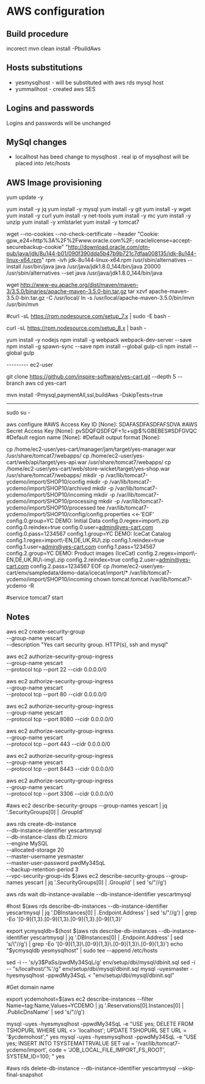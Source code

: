 # AWS configuration 

## Build procedure

incorect   mvn clean install -PbuildAws

## Hosts substitutions

 * yesmysqlhost - will be substituted with aws rds mysql host
 * yummailhost - created aws SES 
 
## Logins and passwords 
 
  Logins and passwords will be unchanged

## MySql changes 

 * localhost has beed change to mysqlhost . real ip of mysqlhost will be placed into /etc/hosts

## AWS Image provisioning 

yum update -y

yum install -y jq
yum install -y mysql
yum install -y git
yum install -y wget
yum install -y curl
yum install -y net-tools
yum install -y mc
yum install -y unzip
yum install -y xmlstarlet
yum install -y tomcat7


wget --no-cookies --no-check-certificate --header "Cookie: gpw_e24=http%3A%2F%2Fwww.oracle.com%2F; oraclelicense=accept-securebackup-cookie" "http://download.oracle.com/otn-pub/java/jdk/8u144-b01/090f390dda5b47b9b721c7dfaa008135/jdk-8u144-linux-x64.rpm"
rpm -ivh jdk-8u144-linux-x64.rpm
/usr/sbin/alternatives --install /usr/bin/java java  /usr/java/jdk1.8.0_144/bin/java 20000
/usr/sbin/alternatives --set java /usr/java/jdk1.8.0_144/bin/java



wget http://www-eu.apache.org/dist/maven/maven-3/3.5.0/binaries/apache-maven-3.5.0-bin.tar.gz
tar xzvf apache-maven-3.5.0-bin.tar.gz -C /usr/local/
ln -s /usr/local/apache-maven-3.5.0/bin/mvn /usr/bin/mvn

#curl -sL https://rpm.nodesource.com/setup_7.x | sudo -E bash -

curl -sL https://rpm.nodesource.com/setup_8.x | bash -

yum install -y nodejs 
npm install -g webpack webpack-dev-server --save
npm install -g spawn-sync --save
npm install --global gulp-cli
npm install --global gulp



--------- ec2-user

git clone https://github.com/inspire-software/yes-cart.git --depth 5 --branch aws
cd yes-cart


mvn install -Pmysql,paymentAll,ssl,buildAws -DskipTests=true

-------------------------------------
sudo su -

aws configure
#AWS Access Key ID [None]: SDAFASDFASDFAFSDVA
#AWS Secret Access Key [None]: pvSDQFQSDFQF+1c+s@$%GBEBES#SDFGVQC
#Default region name [None]:
#Default output format [None]:


cp /home/ec2-user/yes-cart/manager/jam/target/yes-manager.war /usr/share/tomcat7/webapps/
cp /home/ec2-user/yes-cart/web/api/target/yes-api.war /usr/share/tomcat7/webapps/
cp /home/ec2-user/yes-cart/web/store-wicket/target/yes-shop.war /usr/share/tomcat7/webapps/
mkdir -p /var/lib/tomcat7-ycdemo/import/SHOP10/config
mkdir -p /var/lib/tomcat7-ycdemo/import/SHOP10/archived
mkdir -p /var/lib/tomcat7-ycdemo/import/SHOP10/incoming
mkdir -p /var/lib/tomcat7-ycdemo/import/SHOP10/processing
mkdir -p /var/lib/tomcat7-ycdemo/import/SHOP10/processed
tee /var/lib/tomcat7-ycdemo/import/SHOP10/config/config.properties <<-'EOF'
config.0.group=YC DEMO: Initial Data
config.0.regex=import\\.zip
config.0.reindex=true
config.0.user=admin@yes-cart.com
config.0.pass=1234567
config.1.group=YC DEMO: IceCat Catalog
config.1.regex=import\\-EN,DE,UK,RU\\.zip
config.1.reindex=true
config.1.user=admin@yes-cart.com
config.1.pass=1234567
config.2.group=YC DEMO: Product images (IceCat)
config.2.regex=import\\-EN,DE,UK,RU\\-img\\.zip
config.2.reindex=true
config.2.user=admin@yes-cart.com
config.2.pass=1234567
EOF
cp /home/ec2-user/yes-cart/env/sampledata/demo-data/icecat/import/* /var/lib/tomcat7-ycdemo/import/SHOP10/incoming
chown tomcat:tomcat /var/lib/tomcat7-ycdemo -R



#service tomcat7 start


## Notes

aws ec2 create-security-group \
    --group-name yescart \
    --description "Yes cart security group. HTTP(s), ssh and mysql" 

aws ec2 authorize-security-group-ingress \
    --group-name yescart \
    --protocol tcp --port 22 --cidr 0.0.0.0/0 
   
aws ec2 authorize-security-group-ingress \
    --group-name yescart  \
    --protocol tcp --port 80 --cidr 0.0.0.0/0 

aws ec2 authorize-security-group-ingress \
    --group-name yescart   \
    --protocol tcp --port 8080 --cidr 0.0.0.0/0 

aws ec2 authorize-security-group-ingress \
    --group-name yescart    \
    --protocol tcp --port 443 --cidr 0.0.0.0/0 

aws ec2 authorize-security-group-ingress \
    --group-name yescart \
    --protocol tcp --port 8443 --cidr 0.0.0.0/0 

aws ec2 authorize-security-group-ingress \
    --group-name yescart \
    --protocol tcp --port 3306 --cidr 0.0.0.0/0 


#aws ec2 describe-security-groups --group-names yescart | jq '.SecurityGroups[0] | .GroupId'

aws rds create-db-instance \
    --db-instance-identifier yescartmysql \
    --db-instance-class db.t2.micro \
    --engine MySQL \
    --allocated-storage 20 \
    --master-username yesmaster \
    --master-user-password pwdMy34SqL \
    --backup-retention-period 3 \
    --vpc-security-group-ids $(aws ec2 describe-security-groups --group-names yescart | jq '.SecurityGroups[0] | .GroupId' | sed 's/\"//g')

aws rds wait db-instance-available --db-instance-identifier yescartmysql 

#host $(aws rds describe-db-instances --db-instance-identifier  yescartmysql | jq '.DBInstances[0] | .Endpoint.Address'  | sed 's/\"//g') | grep -Eo '[0-9]{1,3}\.[0-9]{1,3}\.[0-9]{1,3}\.[0-9]{1,3}'

export ycmysqldb=$(host $(aws rds describe-db-instances --db-instance-identifier  yescartmysql | jq '.DBInstances[0] | .Endpoint.Address'  | sed 's/\"//g') | grep -Eo '[0-9]{1,3}\.[0-9]{1,3}\.[0-9]{1,3}\.[0-9]{1,3}')
echo "$ycmysqldb        yesmysqlhost" | sudo tee --append /etc/hosts

sed -i -- 's/y3$PaSs/pwdMy34SqL/g' env/setup/dbi/mysql/dbinit.sql
sed -i -- "s/localhost/'%'/g" env/setup/dbi/mysql/dbinit.sql
mysql -uyesmaster -hyesmysqlhost -ppwdMy34SqL < "env/setup/dbi/mysql/dbinit.sql"

#Get domain name

export ycdemohost=$(aws ec2 describe-instances --filter Name=tag:Name,Values=YCDEMO | jq '.Reservations[0].Instances[0] | .PublicDnsName' | sed 's/\"//g')

mysql -uyes -hyesmysqlhost -ppwdMy34SqL -e "USE yes; DELETE FROM TSHOPURL WHERE URL <> 'localhost'; UPDATE TSHOPURL SET URL = '$ycdemohost';" yes
mysql -uyes -hyesmysqlhost -ppwdMy34SqL -e "USE yes; INSERT INTO TSYSTEMATTRVALUE SET val = '/var/lib/tomcat7-ycdemo/import', code = 'JOB_LOCAL_FILE_IMPORT_FS_ROOT', SYSTEM_ID=100; " yes





#aws rds delete-db-instance  --db-instance-identifier  yescartmysql --skip-final-snapshot
